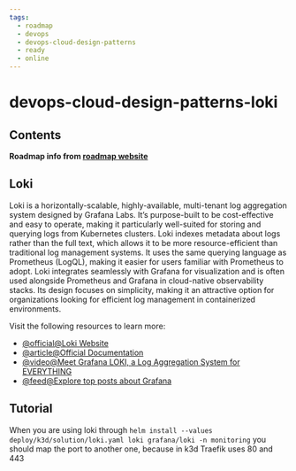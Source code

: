 ```yaml
---
tags:
  - roadmap
  - devops
  - devops-cloud-design-patterns
  - ready
  - online
---
```


# devops-cloud-design-patterns-loki

## Contents

__Roadmap info from [roadmap website](https://roadmap.sh/devops/loki@w2eCgBC-ydMHSxh7LMti8)__

## Loki

Loki is a horizontally-scalable, highly-available, multi-tenant log aggregation system designed by Grafana Labs. It’s purpose-built to be cost-effective and easy to operate, making it particularly well-suited for storing and querying logs from Kubernetes clusters. Loki indexes metadata about logs rather than the full text, which allows it to be more resource-efficient than traditional log management systems. It uses the same querying language as Prometheus (LogQL), making it easier for users familiar with Prometheus to adopt. Loki integrates seamlessly with Grafana for visualization and is often used alongside Prometheus and Grafana in cloud-native observability stacks. Its design focuses on simplicity, making it an attractive option for organizations looking for efficient log management in containerized environments.

Visit the following resources to learn more:

* [@official@Loki Website](https://grafana.com/oss/loki/)
* [@article@Official Documentation](https://grafana.com/docs/loki/latest/?pg=oss-loki&plcmt=quick-links)
* [@video@Meet Grafana LOKI, a Log Aggregation System for EVERYTHING](https://www.youtube.com/watch?v=h_GGd7HfKQ8)
* [@feed@Explore top posts about Grafana](https://app.daily.dev/tags/grafana?ref=roadmapsh)

## Tutorial

When you are using loki through `helm install --values deploy/k3d/solution/loki.yaml loki grafana/loki -n monitoring` you should map the port to another one, because in k3d Traefik uses 80 and 443
